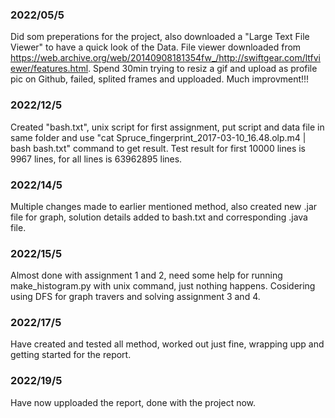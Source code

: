 ### 2022/05/5
Did som preperations for the project, also downloaded a "Large Text File Viewer" to have a quick look of the Data. File viewer downloaded from https://web.archive.org/web/20140908181354fw_/http://swiftgear.com/ltfviewer/features.html.
	Spend 30min trying to resiz a gif and upload as profile pic on Github, failed, splited frames and upploaded. Much improvment!!!

### 2022/12/5
Created "bash.txt", unix script for first assignment, put script and data file in same folder and use "cat Spruce_fingerprint_2017-03-10_16.48.olp.m4 | bash bash.txt" command to get result.
Test result for first 10000 lines is 9967 lines, for all lines is 63962895 lines.

### 2022/14/5
Multiple changes made to earlier mentioned method, also created new .jar file for graph, solution details added to bash.txt and corresponding .java file.

### 2022/15/5
Almost done with assignment 1 and 2, need some help for running make_histogram.py with unix command, just nothing happens. Cosidering using DFS for graph travers and solving assignment 3 and 4.

### 2022/17/5
Have created and tested all method, worked out just fine, wrapping upp and getting started for the report.

### 2022/19/5
Have now upploaded the report, done with the project now.
